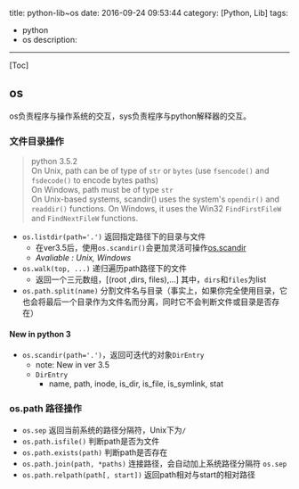 title: python-lib~os
date: 2016-09-24 09:53:44
category: [Python, Lib]
tags: 
  - python
  - os
description:
---
[Toc]

## os

os负责程序与操作系统的交互，sys负责程序与python解释器的交互。

### 文件目录操作

> python 3.5.2  
> On Unix, path can be of type of `str` or `bytes` (use `fsencode()` and `fsdecode()` to encode bytes paths)  
> On Windows, path must be of type `str`  
> On Unix-based systems, scandir() uses the system's `opendir()` and `readdir()` functions. On Windows, it uses the Win32 `FindFirstFileW` and `FindNextFileW` functions.

* `os.listdir(path='.')` 返回指定路径下的目录与文件
  - 在ver3.5后，使用`os.scandir()`会更加灵活可操作[os.scandir](#scan)
  - _Avaliable : Unix, Windows_
* `os.walk(top, ...)` 递归遍历path路径下的文件
  - 返回一个三元数组，[(root ,dirs, files),...] 其中，`dirs`和`files`为list
* `os.path.split(name)`  分割文件名与目录（事实上，如果你完全使用目录，它也会将最后一个目录作为文件名而分离，同时它不会判断文件或目录是否存在）

#### New in python 3

<span id="scan"></span> 
* `os.scandir(path='.')`，返回可迭代的对象`DirEntry`
  - note: New in ver 3.5
  * `DirEntry`
    - name, path, inode, is_dir, is_file, is_symlink, stat


### os.path 路径操作

* `os.sep` 返回当前系统的路径分隔符，Unix下为`/`
* `os.path.isfile()` 判断path是否为文件
* `os.path.exists(path)` 判断path是否存在
* `os.path.join(path, *paths)` 连接路径，会自动加上系统路径分隔符 `os.sep`
* `os.path.relpath(path[, start])` 返回path相对与start的相对路径
